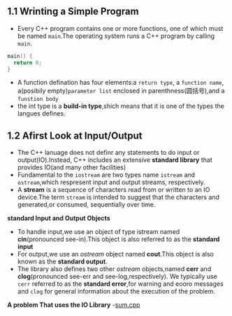 ## 1.1 Wrinting a Simple Program
- Every C++ program contains one or more functions, one of which must be named `main`.The operating system runs a C++ program by calling `main`.

```cpp
main() {
  return 0;
}
```

- A function defination has four elements:a `return type`, a `function name`, a(posibily empty)`parameter list` enclosed in parenthness(圆括号),and a `funstion body`
- the int type is a **build-in type**,shich means that it is one of the types the langues defines.

## 1.2 Afirst Look at Input/Output

- The C++ lanuage does not definr any statements to do input or output(IO).Instead, C++ includes an extensive **standard library** that provides IO(and many other facilities)
- Fundamental to the `iostream` are two types name `istream` and `ostream`,which respresent input and output streams, respectively.
- A **stream** is a sequence of characters read from or written to an IO device.The term `stream` is intended to suggest that the characters and generated,or consumed, sequentially over time.

**standard Input and Output Objects**

- To handle input,we use an object of type istream named **cin**(pronounced see-in).This object is also referred to as the **standard input**
- For output,we use an *ostream* object named **cout**.This object is also known as the **standard output**.
- The library also defines two other *ostream* objects,named **cerr** and **clog**(pronounced see-err and see-log,respectively). We typically use `cerr` referred to as the **standard error**,for warning and eooro messages and `clog` for general information about the execution of the problem.

**A problem That uses the IO Library**
-[sum.cpp]()
